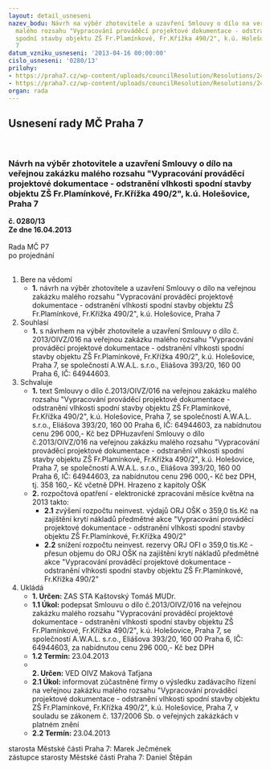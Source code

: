 ```yaml
---
layout: detail_usneseni
nazev_bodu: Návrh na výběr zhotovitele a uzavření Smlouvy o dílo na veřejnou zakázku
  malého rozsahu "Vypracování prováděcí projektové dokumentace - odstranění vlhkosti
  spodní stavby objektu ZŠ Fr.Plamínkové, Fr.Křížka 490/2", k.ú. Holešovice, Praha
  7
datum_vzniku_usneseni: '2013-04-16 00:00:00'
cislo_usneseni: '0280/13'
prilohy:
- https://praha7.cz/wp-content/uploads/councilResolution/Resolutions/24101/21-13-2._n%c3%a1vrh_sod.doc
- https://praha7.cz/wp-content/uploads/councilResolution/Resolutions/24101/21-13-5._v%c3%bdzva.doc
organ: rada
---
```

<div id="ucUsn_pList" class="usn">
	<span><h2>Usnesení rady MČ Praha 7 </h2>
<br></span><div class="standBody">
<span><h3>Návrh na výběr zhotovitele a uzavření Smlouvy o dílo na veřejnou zakázku malého rozsahu "Vypracování prováděcí projektové dokumentace - odstranění vlhkosti spodní stavby objektu ZŠ Fr.Plamínkové, Fr.Křížka 490/2", k.ú. Holešovice, Praha 7</h3></span><div class="center">
		<strong>č. 0280/13</strong><br>
	</div>
<div class="center">
		<strong>Ze dne 16.04.2013</strong><br><br>
	</div>Rada MČ P7<br> po projednání<br><br><ol>
<li>Bere na vědomí<ul><li>
<strong>1.</strong> návrh na výběr zhotovitele a uzavření Smlouvy o dílo na veřejnou zakázku malého rozsahu "Vypracování prováděcí projektové dokumentace - odstranění vlhkosti spodní stavby objektu ZŠ Fr.Plamínkové, Fr.Křížka 490/2", k.ú. Holešovice, Praha 7</li></ul>
</li>
<li>Souhlasí<ul><li>
<strong>1.</strong> s návrhem  na výběr zhotovitele a uzavření Smlouvy o dílo č. 2013/OIVZ/016 na veřejnou zakázku malého rozsahu "Vypracování prováděcí projektové dokumentace - odstranění vlhkosti spodní stavby objektu ZŠ Fr.Plamínkové, Fr.Křížka 490/2", k.ú. Holešovice, Praha 7, se společností A.W.A.L. s.r.o., Eliášova 393/20, 160 00 Praha 6, IČ: 64944603.</li></ul>
</li>
<li>Schvaluje<ul>
<li>
<strong>1.</strong> text Smlouvy o dílo č.2013/OIVZ/016 na veřejnou zakázku malého rozsahu "Vypracování prováděcí projektové dokumentace - odstranění vlhkosti spodní stavby objektu ZŠ Fr.Plamínkové, Fr.Křížka 490/2", k.ú. Holešovice, Praha 7, se společností A.W.A.L. s.r.o., Eliášova 393/20, 160 00 Praha 6, IČ: 64944603, za nabídnutou cenu 296 000,- Kč  bez DPHuzavření Smlouvy o dílo č.2013/OIVZ/016 na veřejnou zakázku malého rozsahu "Vypracování prováděcí projektové dokumentace - odstranění vlhkosti spodní stavby objektu ZŠ Fr.Plamínkové, Fr.Křížka 490/2", k.ú. Holešovice, Praha 7, se společností A.W.A.L. s.r.o., Eliášova 393/20, 160 00 Praha 6, IČ: 64944603, za nabídnutou cenu  296 000,-  Kč bez DPH, tj. 358 160,- Kč  včetně  DPH. Hrazeno z kapitoly OŠK</li>
<li>
<strong>2.</strong> rozpočtová opatření - elektronické zpracování měsíce května na 2013 takto:<ul>
<li>
<strong>2.1</strong> zvýšení rozpočtu neinvest. výdajů ORJ OŠK o 359,0 tis.Kč  na zajištění krytí nákladů předmětné akce "Vypracování prováděcí projektové dokumentace - odstranění vlhkosti spodní stavby objektu ZŠ Fr.Plamínkové, Fr.Křížka 490/2"</li>
<li>
<strong>2.2</strong> snížení rozpočtu neinvest. rezervy ORJ OFI o 359,0 tis.Kč  - přesun objemu do ORJ OŠK na zajištění krytí nákladů předmětné akce "Vypracování prováděcí projektové dokumentace - odstranění vlhkosti spodní stavby objektu ZŠ Fr.Plamínkové, Fr.Křížka 490/2"</li>
</ul>
</li>
</ul>
</li>
<li>Ukládá<ul>
<li>
<strong>1. Určen: </strong>ZAS STA Kaštovský Tomáš MUDr.</li>
<li>
<strong>1.1 Úkol: </strong>podepsat Smlouvu o dílo č.2013/OIVZ/016 na veřejnou zakázku malého rozsahu "Vypracování prováděcí projektové dokumentace - odstranění vlhkosti spodní stavby objektu ZŠ Fr.Plamínkové, Fr.Křížka 490/2", k.ú. Holešovice, Praha 7, se společností A.W.A.L. s.r.o., Eliášova 393/20, 160 00 Praha 6, IČ: 64944603, za nabídnutou cenu  296 000,-  Kč bez DPH</li>
<li>
<strong>1.2 Termín: </strong>23.04.2013</li>
<li>
<strong><br>2. Určen: </strong>VED OIVZ Maková Taťjana</li>
<li>
<strong>2.1 Úkol: </strong>informovat zúčastněné firmy o výsledku zadávacího řízení na veřejnou zakázku  malého rozsahu "Vypracování prováděcí projektové dokumentace - odstranění vlhkosti spodní stavby objektu ZŠ Fr.Plamínkové, Fr.Křížka 490/2", k.ú. Holešovice, Praha 7, v souladu se zákonem č. 137/2006 Sb. o veřejných zakázkách v platném znění</li>
<li>
<strong>2.2 Termín: </strong>23.04.2013</li>
</ul>
</li>
</ol>starosta Městské části Praha 7: Marek Ječmének<br>zástupce starosty Městské části Praha 7: Daniel Štěpán 
</div>
</div>